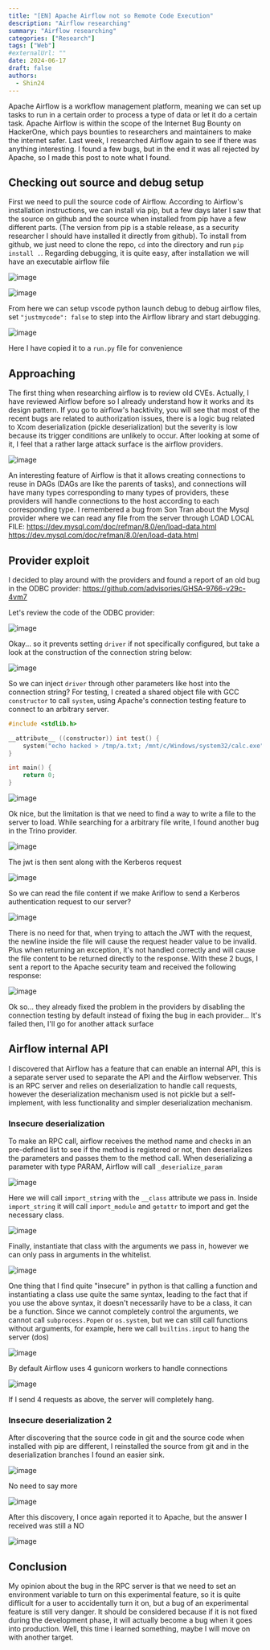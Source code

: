 ```yaml
---
title: "[EN] Apache Airflow not so Remote Code Execution"
description: "Airflow researching"
summary: "Airflow researching"
categories: ["Research"]
tags: ["Web"]
#externalUrl: ""
date: 2024-06-17
draft: false
authors:
  - Shin24
---
```



Apache Airflow is a workflow management platform, meaning we can set up tasks to run in a certain order to process a type of data or let it do a certain task. Apache Airflow is within the scope of the Internet Bug Bounty on HackerOne, which pays bounties to researchers and maintainers to make the internet safer. Last week, I researched Airflow again to see if there was anything interesting. I found a few bugs, but in the end it was all rejected by Apache, so I made this post to note what I found.

## Checking out source and debug setup
First we need to pull the source code of Airflow. According to Airflow's installation instructions, we can install via pip, but a few days later I saw that the source on github and the source when installed from pip have a few different parts. (The version from pip is a stable release, as a security researcher I should have installed it directly from github). To install from github, we just need to clone the repo, `cd` into the directory and run `pip install .`. Regarding debugging, it is quite easy, after installation we will have an executable airflow file

![image](https://github.com/CP04042K/cp04042k.github.io/assets/35491855/c276a994-ae6e-4dee-83bc-5b1d02357897)

![image](https://github.com/CP04042K/cp04042k.github.io/assets/35491855/08519af2-d07f-40e9-b976-e7af5ba17e1d)

From here we can setup vscode python launch debug to debug airflow files, set `"justmycode": false` to step into the Airflow library and start debugging.

![image](https://github.com/CP04042K/cp04042k.github.io/assets/35491855/8b28f2e2-a73c-4bed-8863-c7bf99d3b566)

Here I have copied it to a `run.py` file for convenience

## Approaching
The first thing when researching airflow is to review old CVEs. Actually, I have reviewed Airflow before so I already understand how it works and its design pattern. If you go to airflow's hacktivity, you will see that most of the recent bugs are related to authorization issues, there is a logic bug related to Xcom deserialization (pickle deserialization) but the severity is low because its trigger conditions are unlikely to occur. After looking at some of it, I feel that a rather large attack surface is the airflow providers.

![image](https://github.com/CP04042K/cp04042k.github.io/assets/35491855/dd7ef029-61ab-4dcb-a999-f64369b201ef)

An interesting feature of Airflow is that it allows creating connections to reuse in DAGs (DAGs are like the parents of tasks), and connections will have many types corresponding to many types of providers, these providers will handle connections to the host according to each corresponding type. I remembered a bug from Son Tran about the Mysql provider where we can read any file from the server through LOAD LOCAL FILE: https://dev.mysql.com/doc/refman/8.0/en/load-data.html https://dev.mysql.com/doc/refman/8.0/en/load-data.html

## Provider exploit

I decided to play around with the providers and found a report of an old bug in the ODBC provider: https://github.com/advisories/GHSA-9766-v29c-4vm7

Let's review the code of the ODBC provider:

![image](https://github.com/CP04042K/cp04042k.github.io/assets/35491855/9baa774a-6c97-48f2-bce8-20a3c13e6fbc)

Okay... so it prevents setting `driver` if not specifically configured, but take a look at the construction of the connection string below:

![image](https://github.com/CP04042K/cp04042k.github.io/assets/35491855/57e45e2f-28c8-4ea3-8d08-6056c5643cc6)

So we can inject `driver` through other parameters like host into the connection string? For testing, I created a shared object file with GCC `constructor` to call `system`, using Apache's connection testing feature to connect to an arbitrary server.

```C
#include <stdlib.h>

__attribute__ ((constructor)) int test() {
    system("echo hacked > /tmp/a.txt; /mnt/c/Windows/system32/calc.exe");
}

int main() {
    return 0;
}
```

![image](https://github.com/CP04042K/cp04042k.github.io/assets/35491855/83cb94a7-2f1f-42bd-be4b-9c5c87f0913b)

Ok nice, but the limitation is that we need to find a way to write a file to the server to load. While searching for a arbitrary file write, I found another bug in the Trino provider.

![image](https://github.com/CP04042K/cp04042k.github.io/assets/35491855/63cc56be-7d62-4ae0-9801-0a3286515801)

The jwt is then sent along with the Kerberos request

![image](https://github.com/CP04042K/cp04042k.github.io/assets/35491855/c33c4cc9-fcb2-4627-a939-c6bb503a5e1b)

So we can read the file content if we make Ariflow to send a Kerberos authentication request to our server?

![image](https://github.com/CP04042K/cp04042k.github.io/assets/35491855/a9680590-4587-495e-8a7c-be2868ddf5ab)

There is no need for that, when trying to attach the JWT with the request, the newline inside the file will cause the request header value to be invalid. Plus when returning an exception, it's not handled correctly and will cause the file content to be returned directly to the response. With these 2 bugs, I sent a report to the Apache security team and received the following response:

![image](https://github.com/CP04042K/cp04042k.github.io/assets/35491855/db409536-a96d-4163-ba19-d3d9b265f15e)

Ok so... they already fixed the problem in the providers by disabling the connection testing by default instead of fixing the bug in each provider... It's failed then, I'll go for another attack surface

## Airflow internal API
I discovered that Airflow has a feature that can enable an internal API, this is a separate server used to separate the API and the Airflow webserver. This is an RPC server and relies on deserialization to handle call requests, however the deserialization mechanism used is not pickle but a self-implement, with less functionality and simpler deserialization mechanism.

### Insecure deserialization
To make an RPC call, airflow receives the method name and checks in an pre-defined list to see if the method is registered or not, then deserializes the parameters and passes them to the method call. When deserializing a parameter with type PARAM, Airflow will call `_deserialize_param`

![image](https://github.com/CP04042K/cp04042k.github.io/assets/35491855/36ae933e-6823-4f21-a7d5-40d468897bb5)

Here we will call `import_string` with the `__class` attribute we pass in. Inside `import_string` it will call `import_module` and `getattr` to import and get the necessary class.

![image](https://github.com/CP04042K/cp04042k.github.io/assets/35491855/3d99adb3-9484-4d3f-b360-c8650ccb9358)

Finally, instantiate that class with the arguments we pass in, however we can only pass in arguments in the whitelist.

![image](https://github.com/CP04042K/cp04042k.github.io/assets/35491855/dfec6ea0-2fc3-4169-a1cd-424a123b00b8)

One thing that I find quite "insecure" in python is that calling a function and instantiating a class use quite the same syntax, leading to the fact that if you use the above syntax, it doesn't necessarily have to be a class, it can be a function. Since we cannot completely control the arguments, we cannot call `subprocess.Popen` or `os.system`, but we can still call functions without arguments, for example, here we call `builtins.input` to hang the server (dos)

![image](https://github.com/CP04042K/cp04042k.github.io/assets/35491855/d628944e-4ac3-491b-86a9-8227e5e6b2c2)

By default Airflow uses 4 gunicorn workers to handle connections 

![image](https://github.com/CP04042K/cp04042k.github.io/assets/35491855/9306d769-36b5-44be-ac2b-84bbb775fbd3)

If I send 4 requests as above, the server will completely hang. 

### Insecure deserialization 2
After discovering that the source code in git and the source code when installed with pip are different, I reinstalled the source from git and in the deserialization branches I found an easier sink.

![image](https://github.com/CP04042K/cp04042k.github.io/assets/35491855/c2d0a9b1-cadf-4751-846c-19a7e65358d9)

No need to say more

![image](https://github.com/CP04042K/cp04042k.github.io/assets/35491855/793e08b8-70fb-497c-9a9b-acab5185b737)

After this discovery, I once again reported it to Apache, but the answer I received was still a NO

![image](https://github.com/CP04042K/cp04042k.github.io/assets/35491855/08aefd56-ab58-4ab5-beb2-26ac77fa7b00)

## Conclusion
My opinion about the bug in the RPC server is that we need to set an environment variable to turn on this experimental feature, so it is quite difficult for a user to accidentally turn it on, but a bug of an experimental feature is still very danger. It should be considered because if it is not fixed during the development phase, it will actually become a bug when it goes into production. Well, this time i learned something, maybe I will move on with another target.
